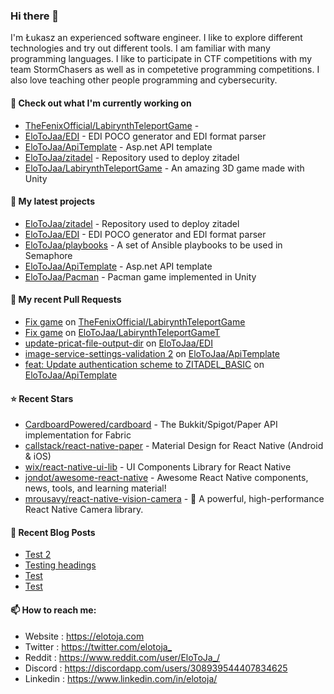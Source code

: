 ### Hi there 👋

I'm Łukasz an experienced software engineer. I like to explore different technologies and try out different tools. I am familiar with many programming languages. I like to participate in CTF competitions with my team StormChasers as well as in competetive programming competitions. I also love teaching other people programming and cybersecurity.

#### 👷 Check out what I'm currently working on

- [TheFenixOfficial/LabirynthTeleportGame](https://github.com/TheFenixOfficial/LabirynthTeleportGame) - 
- [EloToJaa/EDI](https://github.com/EloToJaa/EDI) - EDI POCO generator and EDI format parser
- [EloToJaa/ApiTemplate](https://github.com/EloToJaa/ApiTemplate) - Asp.net API template
- [EloToJaa/zitadel](https://github.com/EloToJaa/zitadel) - Repository used to deploy zitadel
- [EloToJaa/LabirynthTeleportGame](https://github.com/EloToJaa/LabirynthTeleportGame) - An amazing 3D game made with Unity

#### 🌱 My latest projects

- [EloToJaa/zitadel](https://github.com/EloToJaa/zitadel) - Repository used to deploy zitadel
- [EloToJaa/EDI](https://github.com/EloToJaa/EDI) - EDI POCO generator and EDI format parser
- [EloToJaa/playbooks](https://github.com/EloToJaa/playbooks) - A set of Ansible playbooks to be used in Semaphore
- [EloToJaa/ApiTemplate](https://github.com/EloToJaa/ApiTemplate) - Asp.net API template
- [EloToJaa/Pacman](https://github.com/EloToJaa/Pacman) - Pacman game implemented in Unity

#### 🔨 My recent Pull Requests

- [Fix game](https://github.com/TheFenixOfficial/LabirynthTeleportGame/pull/1) on [TheFenixOfficial/LabirynthTeleportGame](https://github.com/TheFenixOfficial/LabirynthTeleportGame)
- [Fix game](https://github.com/EloToJaa/LabirynthTeleportGameT/pull/1) on [EloToJaa/LabirynthTeleportGameT](https://github.com/EloToJaa/LabirynthTeleportGameT)
- [update-pricat-file-output-dir](https://github.com/EloToJaa/EDI/pull/7) on [EloToJaa/EDI](https://github.com/EloToJaa/EDI)
- [image-service-settings-validation 2](https://github.com/EloToJaa/ApiTemplate/pull/13) on [EloToJaa/ApiTemplate](https://github.com/EloToJaa/ApiTemplate)
- [feat: Update authentication scheme to ZITADEL_BASIC](https://github.com/EloToJaa/ApiTemplate/pull/12) on [EloToJaa/ApiTemplate](https://github.com/EloToJaa/ApiTemplate)

#### ⭐ Recent Stars

- [CardboardPowered/cardboard](https://github.com/CardboardPowered/cardboard) - The Bukkit/Spigot/Paper API implementation for Fabric
- [callstack/react-native-paper](https://github.com/callstack/react-native-paper) - Material Design for React Native (Android &amp; iOS)
- [wix/react-native-ui-lib](https://github.com/wix/react-native-ui-lib) - UI Components Library for React Native
- [jondot/awesome-react-native](https://github.com/jondot/awesome-react-native) - Awesome React Native components, news, tools, and learning material!
- [mrousavy/react-native-vision-camera](https://github.com/mrousavy/react-native-vision-camera) - 📸 A powerful, high-performance React Native Camera library.

#### 📰 Recent Blog Posts

- [Test 2](https://elotoja.com/blog/test2/)
- [Testing headings](https://elotoja.com/blog/headings/)
- [Test](https://elotoja.com/blog/test-copy/)
- [Test](https://elotoja.com/blog/test/)

#### 📫 How to reach me:
  - Website   : <https://elotoja.com>
  - Twitter   : <https://twitter.com/elotoja_>
  - Reddit    : <https://www.reddit.com/user/EloToJa_/>
  - Discord   : <https://discordapp.com/users/308939544407834625>
  - Linkedin  : <https://www.linkedin.com/in/elotoja/>

